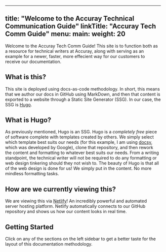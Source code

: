 
---
title: "Welcome to the Accuray Technical Communication Guide"
linkTitle: "Accuray Tech Comm Guide"
menu:
  main:
    weight: 20
---

Welcome to the Accuray Tech Comm Guide! This site is to function both as a resource for technical writers at Accuray, along with serving as an example for a newer, faster, more effecient way for our customers to receive our documentation.

## What is this?

This site is deployed using docs-as-code methodology. In short, this means that we author our docs in GitHub using MarkDown, and then that content is exported to a website through a Static Site Generator (SSG). In our case, the SSG is [Hugo](https://gohugo.io/).


## What is Hugo?

As previously mentioned, Hugo is an SSG. Hugo is a *completely free* piece of software complete with templates created by others. We simply select which template best suits our needs (for this example, I am using [docsy](https://github.com/google/docsy), which was developed by Google), clone that repository, and then rework the content and formatting to whatever best suits our needs. From a writing standpoint, the technical writer will not be required to do any formatting or web design tinkering should they not wish to. The beauty of Hugo is that all of the web design is done for us! We simply put in the content. No more mindless formatting tasks.

## How are we currently viewing this?

We are viewing this via [Netlify](https://www.netlify.com/)! An incredibly powerful and automated server hosting platform. Netlify automatically connects to our GitHub repository and shows us how our content looks in real time. 

## Getting Started

Click on any of the sections on the left sidebar to get a better taste for the layout of this documentation methodology.


